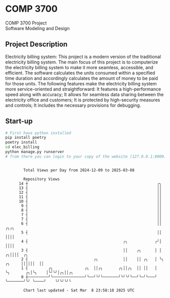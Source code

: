 # COMP 3700
COMP 3700 Project  
Software Modeling and Design
## Project Description
Electricity billing system: This project is a modern version of the traditional electricity billing system. The main focus of this project is to computerize the electricity billing system to make it more seamless, accessible, and efficient. The software calculates the units consumed within a specified time duration and accordingly calculates the amount of money to be paid for those units. The following features make the electricity billing system more service-oriented and straightforward: It features a high-performance speed along with accuracy; It allows for seamless data sharing between the electricity office and customers; It is protected by high-security measures and controls; It includes the necessary provisions for debugging.

## Start-up
```bash
# First have python installed
pip install poetry
poetry install
cd elec_billing
python manage.py runserver
# from there you can login to your copy of the website (127.0.0.1:8000), default creds are admin/admin
```

```

        Total Views per Day from 2024-12-09 to 2025-03-08

        Repository Views
      14 ┼                                                         ╭╮
      13 ┤                                                         ││
      12 ┤                                                         ││
      11 ┤                                                         ││
      10 ┤                                                         ││
       9 ┤                                                         ││
       8 ┤                                                         ││
       7 ┤                                                         ││
       7 ┤                                                         ││
       6 ┤                                                         ││                    ╭╮╭╮
       5 ┤                                                         ││                    ││││
       4 ┤                                          ╭╮            ╭╯│                    ││││
       3 ┤                                          ││    ╭╮      │ │                  ╭╮││││  ╭╮
       2 ┤                             ╭╮           ││    ││ ╭╮   │ ╰╮          ╭╮     ││││││  ││
       1 ┤         ╭╮              ╭╮  ││╭╮       ╭╮││╭╮  ││ ││   │  ╰╮       ╭╮│╰╮    │╰╯╰╯│╭╮││╭╮
       0 ┼─────────╯╰──────────────╯╰──╯╰╯╰───────╯╰╯╰╯╰──╯╰─╯╰───╯   ╰───────╯╰╯ ╰────╯    ╰╯╰╯╰╯╰

        Chart last updated - Sat Mar  8 23:58:10 2025 UTC
        
```

